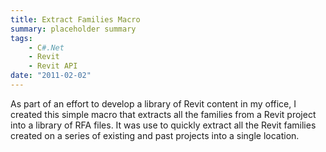 ```yaml
---
title: Extract Families Macro
summary: placeholder summary
tags:
    - C#.Net
    - Revit
    - Revit API
date: "2011-02-02"
---
```


As part of an effort to develop a library of Revit content in my office, I created this simple macro that extracts all the families from a Revit project into a library of RFA files. It was use to quickly extract all the Revit families created on a series of existing and past projects into a single location.
